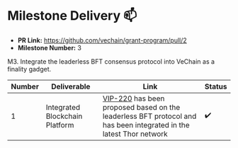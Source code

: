 # Milestone Delivery :mailbox:


* **PR Link:** https://github.com/vechain/grant-program/pull/2
* **Milestone Number:** 3

M3. Integrate the leaderless BFT consensus protocol into VeChain as a finality gadget.


| Number | Deliverable      | Link                                                                                                                                                                             | Status |
| ------------- |------------------|----------------------------------------------------------------------------------------------------------------------------------------------------------------------------------|------------- |
| 1| Integrated Blockchain Platform | [VIP-220](https://github.com/vechain/VIPs/blob/master/vips/VIP-220.md) has been proposed based on the leaderless BFT protocol and has been integrated in the latest Thor network | ✔️
